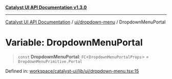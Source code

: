 [**Catalyst UI API Documentation v1.3.0**](../../../README.md)

---

[Catalyst UI API Documentation](../../../README.md) / [ui/dropdown-menu](../README.md) / DropdownMenuPortal

# Variable: DropdownMenuPortal

> `const` **DropdownMenuPortal**: `FC`\<`DropdownMenuPortalProps`\> = `DropdownMenuPrimitive.Portal`

Defined in: [workspace/catalyst-ui/lib/ui/dropdown-menu.tsx:15](https://github.com/TheBranchDriftCatalyst/catalyst-ui/blob/main/lib/ui/dropdown-menu.tsx#L15)
